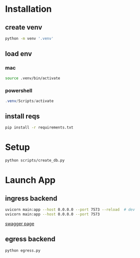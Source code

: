 # Installation

## create venv

```bash
python -m venv '.venv'
```

## load env

### mac

```bash
source .venv/bin/activate
```

### powershell

```powershell
.venv/Scripts/activate
```

## install reqs

```bash
pip install -r requirements.txt
```

# Setup

```bash
python scripts/create_db.py
```

# Launch App

## ingress backend

```bash
uvicorn main:app --host 0.0.0.0 --port 7573 --reload  # dev
uvicorn main:app --host 0.0.0.0 --port 7573

```

[swagger page](http://0.0.0.0:7573/docs)

## egress backend

```bash
python egress.py
```
